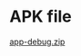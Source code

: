 # APK file
[app-debug.zip](https://github.com/RybinJD1/Android-app-Note/files/10683376/app-debug.zip)
